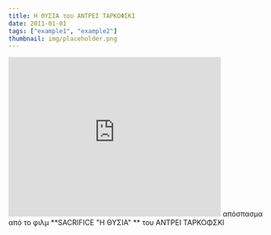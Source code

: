 ```yaml
---
title: H ΘΥΣΙΑ του ΑΝΤΡΕΙ ΤΑΡΚΟΦΣΚΙ
date: 2011-01-01
tags: ["example1", "example2"]
thumbnail: img/placeholder.png
---
```

<iframe allowfullscreen="" frameborder="0" height="315" src="http://www.youtube.com/embed/woWb30oIXh0" width="420"></iframe> 
απόσπασμα από το φιλμ 
**SACRIFICE "H ΘΥΣΙΑ" ** 
του ΑΝΤΡΕΙ ΤΑΡΚΟΦΣΚΙ
